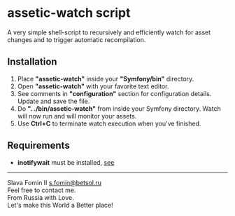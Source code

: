 assetic-watch script
====================

A very simple shell-script to recursively and efficiently watch for asset changes and to trigger automatic recompilation.

Installation
------------

1. Place **"assetic-watch"** inside your **"Symfony/bin"** directory.
2. Open **"assetic-watch"** with your favorite text editor.
3. See comments in **"configuration"** section for configuration details. Update and save the file.
4. Do **". ./bin/assetic-watch"** from inside your Symfony directory. Watch will now run and will monitor your assets.
5. Use **Ctrl+C** to terminate watch execution when you've finished.

Requirements
------------

* **inotifywait** must be installed, [see](https://google.com/?q=install+inotifywait "Google it!")

---
Slava Fomin II <s.fomin@betsol.ru>  
Feel free to contact me.  
From Russia with Love.  
Let's make this World a Better place!